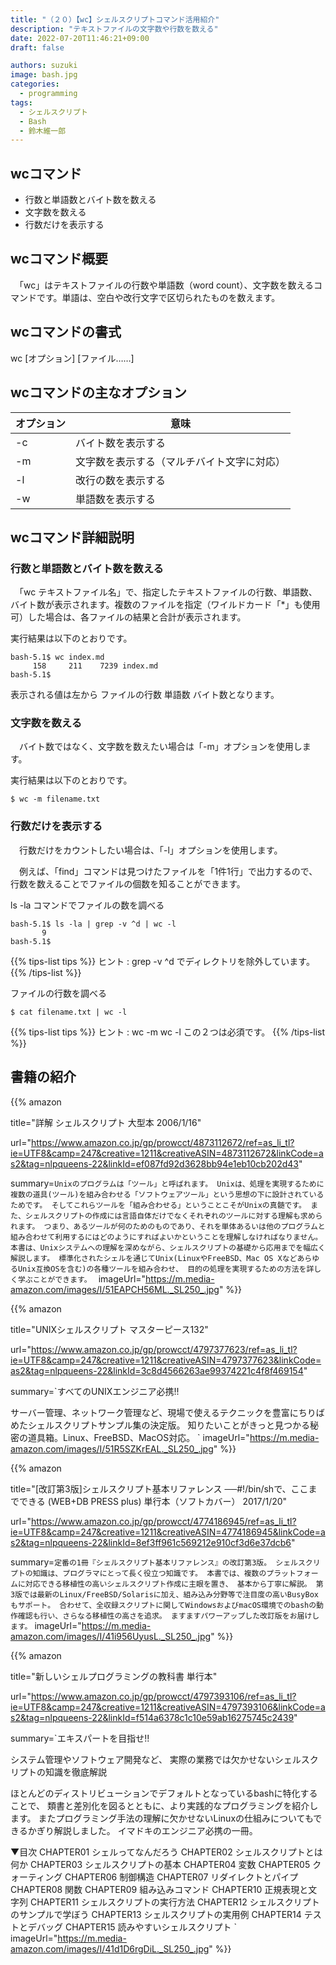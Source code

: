 ```yaml
---
title: "（２０）【wc】シェルスクリプトコマンド活用紹介"
description: "テキストファイルの文字数や行数を数える"
date: 2022-07-20T11:46:21+09:00
draft: false

authors: suzuki
image: bash.jpg
categories:
  - programming
tags:
  - シェルスクリプト
  - Bash
  - 鈴木維一郎
---
```


## wcコマンド
- 行数と単語数とバイト数を数える
- 文字数を数える
- 行数だけを表示する

## wcコマンド概要
　「wc」はテキストファイルの行数や単語数（word count）、文字数を数えるコマンドです。単語は、空白や改行文字で区切られたものを数えます。


## wcコマンドの書式
wc [オプション] [ファイル……]


## wcコマンドの主なオプション

|オプション    |意味|
|--------------|----|
|-c|バイト数を表示する|
|-m|文字数を表示する（マルチバイト文字に対応）|
|-l|改行の数を表示する|
|-w|単語数を表示する|


## wcコマンド詳細説明

### 行数と単語数とバイト数を数える 
　「wc テキストファイル名」で、指定したテキストファイルの行数、単語数、バイト数が表示されます。複数のファイルを指定（ワイルドカード「\*」も使用可）した場合は、各ファイルの結果と合計が表示されます。

実行結果は以下のとおりです。
```
bash-5.1$ wc index.md
     158     211    7239 index.md
bash-5.1$
```
表示される値は左から
ファイルの行数  単語数  バイト数となります。


### 文字数を数える
　バイト数ではなく、文字数を数えたい場合は「-m」オプションを使用します。

実行結果は以下のとおりです。
```
$ wc -m filename.txt
```


### 行数だけを表示する
　行数だけをカウントしたい場合は、「-l」オプションを使用します。

　例えば、「find」コマンドは見つけたファイルを「1件1行」で出力するので、行数を数えることでファイルの個数を知ることができます。

ls -la コマンドでファイルの数を調べる
```
bash-5.1$ ls -la | grep -v ^d | wc -l
       9
bash-5.1$
```

{{% tips-list tips %}}
ヒント
: grep -v ^d でディレクトリを除外しています。 
{{% /tips-list %}}


ファイルの行数を調べる
```
$ cat filename.txt | wc -l
```

{{% tips-list tips %}}
ヒント
: wc -m wc -l この２つは必須です。
{{% /tips-list %}}



## 書籍の紹介

{{% amazon

title="詳解 シェルスクリプト 大型本  2006/1/16"

url="https://www.amazon.co.jp/gp/prowcct/4873112672/ref=as_li_tl?ie=UTF8&camp=247&creative=1211&creativeASIN=4873112672&linkCode=as2&tag=nlpqueens-22&linkId=ef087fd92d3628bb94e1eb10cb202d43"

summary=`Unixのプログラムは「ツール」と呼ばれます。
Unixは、処理を実現するために複数の道具(ツール)を組み合わせる「ソフトウェアツール」という思想の下に設計されているためです。
そしてこれらツールを「組み合わせる」ということこそがUnixの真髄です。
また、シェルスクリプトの作成には言語自体だけでなくそれぞれのツールに対する理解も求められます。
つまり、あるツールが何のためのものであり、それを単体あるいは他のプログラムと組み合わせて利用するにはどのようにすればよいかということを理解しなければなりません。
本書は、Unixシステムへの理解を深めながら、シェルスクリプトの基礎から応用までを幅広く解説します。
標準化されたシェルを通じてUnix(LinuxやFreeBSD、Mac OS XなどあらゆるUnix互換OSを含む)の各種ツールを組み合わせ、
目的の処理を実現するための方法を詳しく学ぶことができます。
`
imageUrl="https://m.media-amazon.com/images/I/51EAPCH56ML._SL250_.jpg"
%}}

{{% amazon

title="UNIXシェルスクリプト マスターピース132"

url="https://www.amazon.co.jp/gp/prowcct/4797377623/ref=as_li_tl?ie=UTF8&camp=247&creative=1211&creativeASIN=4797377623&linkCode=as2&tag=nlpqueens-22&linkId=3c8d4566263ae99374221c4f8f469154"

summary=`すべてのUNIXエンジニア必携!!

サーバー管理、ネットワーク管理など、現場で使えるテクニックを豊富にちりばめたシェルスクリプトサンプル集の決定版。
知りたいことがきっと見つかる秘密の道具箱。Linux、FreeBSD、MacOS対応。
`
imageUrl="https://m.media-amazon.com/images/I/51R5SZKrEAL._SL250_.jpg"
%}}


{{% amazon

title="[改訂第3版]シェルスクリプト基本リファレンス ──#!/bin/shで、ここまでできる (WEB+DB PRESS plus) 単行本（ソフトカバー）  2017/1/20"

url="https://www.amazon.co.jp/gp/prowcct/4774186945/ref=as_li_tl?ie=UTF8&camp=247&creative=1211&creativeASIN=4774186945&linkCode=as2&tag=nlpqueens-22&linkId=8ef3ff961c569212e910cf3d6e37dcb6"

summary=`定番の1冊『シェルスクリプト基本リファレンス』の改訂第3版。
シェルスクリプトの知識は、プログラマにとって長く役立つ知識です。
本書では、複数のプラットフォームに対応できる移植性の高いシェルスクリプト作成に主眼を置き、
基本から丁寧に解説。
第3版では最新のLinux/FreeBSD/Solarisに加え、組み込み分野等で注目度の高いBusyBoxもサポート。
合わせて、全収録スクリプトに関してWindowsおよびmacOS環境でのbashの動作確認も行い、さらなる移植性の高さを追求。
ますますパワーアップした改訂版をお届けします。`
imageUrl="https://m.media-amazon.com/images/I/41i956UyusL._SL250_.jpg"
%}}

{{% amazon

title="新しいシェルプログラミングの教科書 単行本"

url="https://www.amazon.co.jp/gp/prowcct/4797393106/ref=as_li_tl?ie=UTF8&camp=247&creative=1211&creativeASIN=4797393106&linkCode=as2&tag=nlpqueens-22&linkId=f514a6378c1c10e59ab16275745c2439"

summary=`エキスパートを目指せ!!

システム管理やソフトウェア開発など、
実際の業務では欠かせないシェルスクリプトの知識を徹底解説

ほとんどのディストリビューションでデフォルトとなっているbashに特化することで、
類書と差別化を図るとともに、より実践的なプログラミングを紹介します。
またプログラミング手法の理解に欠かせないLinuxの仕組みについてもできるかぎり解説しました。
イマドキのエンジニア必携の一冊。

▼目次
CHAPTER01 シェルってなんだろう
CHAPTER02 シェルスクリプトとは何か
CHAPTER03 シェルスクリプトの基本
CHAPTER04 変数
CHAPTER05 クォーティング
CHAPTER06 制御構造
CHAPTER07 リダイレクトとパイプ
CHAPTER08 関数
CHAPTER09 組み込みコマンド
CHAPTER10 正規表現と文字列
CHAPTER11 シェルスクリプトの実行方法
CHAPTER12 シェルスクリプトのサンプルで学ぼう
CHAPTER13 シェルスクリプトの実用例
CHAPTER14 テストとデバッグ
CHAPTER15 読みやすいシェルスクリプト
`
imageUrl="https://m.media-amazon.com/images/I/41d1D6rgDiL._SL250_.jpg"
%}}










